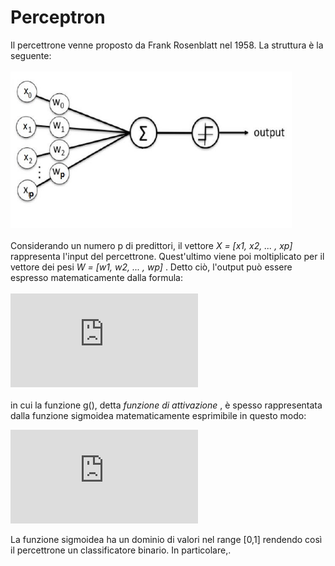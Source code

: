 # Perceptron

Il percettrone venne proposto da Frank Rosenblatt nel 1958. La struttura è la seguente:
<br><br>
<img  src="./img/percettrone.JPG" height="250" width="450" style="text-align: center">
<br><br>
Considerando un numero p di predittori, il vettore <i> X = [x1, x2, ... , xp] </i> rappresenta l'input del percettrone. Quest'ultimo viene poi moltiplicato per il vettore dei pesi <i> W = [w1, w2, ... , wp] </i>. Detto ciò, l'output può essere espresso matematicamente dalla formula:
<br><br>
![first equation](https://latex.codecogs.com/gif.latex?%5Ctextit%7Boutput%7D%20%3D%20g%28%5Csum_%7Bp%3D1%7D%20%5E%7BP%7Dw_%7Bp%7Dx_%7Bp%7D%29)
<br><br>
in cui la funzione g(), detta <i> funzione di attivazione </i>, è spesso rappresentata dalla funzione sigmoidea matematicamente esprimibile in questo modo:

![first equation](https://latex.codecogs.com/gif.latex?%5Csigma%28x%29%20%3D%20%5Cfrac%7B1%7D%7B%281&plus;e%5Ex%29%7D)

La funzione sigmoidea ha un dominio di valori nel range [0,1] rendendo così il percettrone un classificatore binario. In particolare,.


  
   
  
  
  
  
